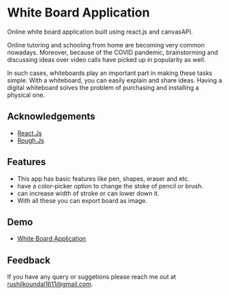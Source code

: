 # White Board Application

Online white board application built using react.js and canvasAPI.

Online tutoring and schooling from home are
becoming very common nowadays. Moreover,
because of the COVID pandemic, brainstorming and
discussing ideas over video calls have picked up in
popularity as well.

In such cases, whiteboards play an important part in
making these tasks simple. With a whiteboard, you
can easily explain and share ideas. Having a digital
whiteboard solves the problem of purchasing and
installing a physical one.

## Acknowledgements

 - [React.Js](https://reactjs.org/docs/getting-started.html)
 - [Rough.Js](https://roughjs.com/)


## Features

- This app has basic features like pen, shapes, eraser and etc.
- have a color-picker option to change the stoke of pencil or brush.
- can increase width of stroke or can lower down it.
- With all these you can export board as image.


## Demo

- [White Board Application](https://simpllydraw.netlify.app)


## Feedback

If you have any query or suggetions please reach me out at rushilkoundal1611@gmail.com.

